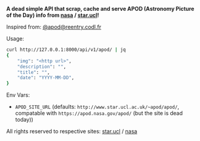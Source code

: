 **A dead simple API that scrap, cache and serve APOD (Astronomy Picture of the Day) info from  [nasa](https://apod.nasa.gov/apod/) / [star.ucl](http://www.star.ucl.ac.uk/~apod/apod/)!**

Inspired from: [@apod@reentry.codl.fr](https://reentry.codl.fr/@apod)

Usage:
```sh
curl http://127.0.0.1:8000/api/v1/apod/ | jq
{
    "img": "<http url>",
    "description": "",
    "title": "",
    "date": "YYYY-MM-DD",
}
```


Env Vars:
- `APOD_SITE_URL` (defaults: `http://www.star.ucl.ac.uk/~apod/apod/`, compatable with `https://apod.nasa.gov/apod/` (but the site is dead today))


All rights reserved to respective sites: [star.ucl](http://www.star.ucl.ac.uk/~apod/apod/) / [nasa](https://apod.nasa.gov/apod/)
